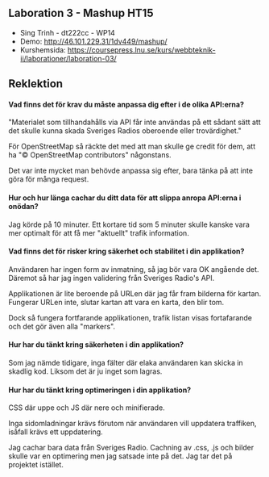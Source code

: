 ## Laboration 3 - Mashup HT15

- Sing Trinh - dt222cc - WP14
- Demo: http://46.101.229.31/1dv449/mashup/
- Kurshemsida: https://coursepress.lnu.se/kurs/webbteknik-ii/laborationer/laboration-03/

## Reklektion

#### Vad finns det för krav du måste anpassa dig efter i de olika API:erna?

"Materialet som tillhandahålls via API får inte användas på ett sådant sätt att det skulle kunna skada Sveriges Radios oberoende eller trovärdighet."

För OpenStreetMap så räckte det med att man skulle ge credit för dem, att ha "© OpenStreetMap contributors" någonstans.

Det var inte mycket man behövde anpassa sig efter, bara tänka på att inte göra för många request.

#### Hur och hur länga cachar du ditt data för att slippa anropa API:erna i onödan?

Jag körde på 10 minuter. Ett kortare tid som 5 minuter skulle kanske vara mer optimalt för att få mer "aktuellt" trafik information.

#### Vad finns det för risker kring säkerhet och stabilitet i din applikation?

Användaren har ingen form av inmatning, så jag bör vara OK angående det. Däremot så har jag ingen validering från Sveriges Radio's API.

Applikationen är lite beroende på URLen där jag får fram bilderna för kartan. Fungerar URLen inte, slutar kartan att vara en karta, den blir tom.

Dock så fungera fortfarande applikationen, trafik listan visas fortafarande och det gör även alla "markers".

#### Hur har du tänkt kring säkerheten i din applikation?

Som jag nämde tidigare, inga fälter där elaka användaren kan skicka in skadlig kod. Liksom det är ju inget som lagras.

#### Hur har du tänkt kring optimeringen i din applikation?

CSS där uppe och JS där nere och minifierade.

Inga sidomladningar krävs förutom när användaren vill uppdatera traffiken, isåfall krävs ett uppdatering.

Jag cachar bara data från Sveriges Radio. Cachning av .css, .js och bilder skulle var en optimering men jag satsade inte på det. Jag tar det på projektet istället.